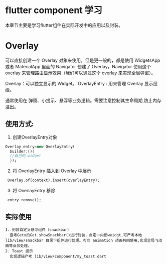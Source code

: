 # flutter component 学习
本章节主要是学习flutter组件在实际开发中的应用以及封装。

# Overlay 

可以直接创建一个 Overlay 对象来使用，但是更一般的，都是使用 WidgetsApp 或者 MaterialApp 里面的 Navigator 创建了 Overlay，Navigator 使用这个 overlay 来管理路由显示效果（我们可以通过这个 overlay 来实现全局弹窗）。

Overlay：可以独立显示的 Widget。
OverlayEntry : 用来管理 Overlay 显示层级。

通常使用在 弹窗、小提示、悬浮等业务逻辑。需要注意控制其生命周期,防止内存溢出。

## 使用方式:
  1. 创建OverlayEntry对象
  ```dart
  Overlay entry=new OverlayEntry(
    builder:(){
    //自己的 widget
    });
  ```

  2. 将 OverlayEntry 插入到 Overlay 中展示
  ```dart
   Overlay.of(context).insert(overlayEntry);
  ```

  3. 将 OverlayEntry 移除
  ```dart
   entry.remove();
  ```

  ## 实际使用
    1. 封装自定义悬浮组件（snackbar）
      查考Getx的Get.showSnackbar()进行封装，自定一内部weidgt,可产考本地 lib/view/snackbar 目录下组件进行处理。可同 animation 动画共同使用,实现全局飞动画等业务处理。
    2. Toast 提示
      实现逻辑产考 lib/view/component/my_toast.dart





